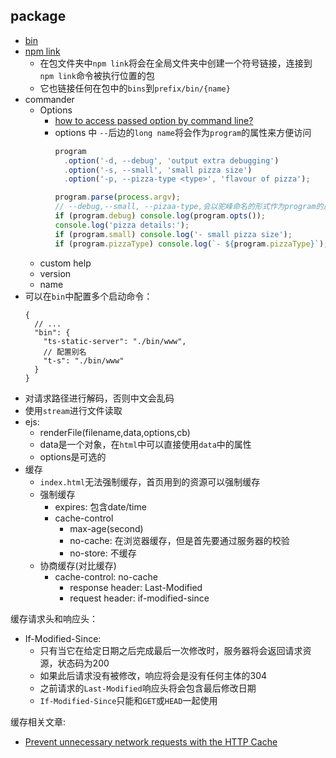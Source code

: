 ## package
* [bin](https://docs.npmjs.com/files/package.json#bin)
* [npm link](https://docs.npmjs.com/cli-commands/link.html)
  * 在包文件夹中`npm link`将会在全局文件夹中创建一个符号链接，连接到`npm link`命令被执行位置的包
  * 它也链接任何在包中的`bins`到`prefix/bin/{name}`
* commander
  * Options
    * [how to access passed option by command line?](https://github.com/tj/commander.js/#common-option-types-boolean-and-value)
    * options 中 `--`后边的`long name`将会作为`program`的属性来方便访问
        ```javascript
        program
          .option('-d, --debug', 'output extra debugging')
          .option('-s, --small', 'small pizza size')
          .option('-p, --pizza-type <type>', 'flavour of pizza');
        
        program.parse(process.argv);
        // --debug,--small, --pizaa-type,会以驼峰命名的形式作为program的属性
        if (program.debug) console.log(program.opts());
        console.log('pizza details:');
        if (program.small) console.log('- small pizza size');
        if (program.pizzaType) console.log(`- ${program.pizzaType}`);
        ```
  * custom help
  * version
  * name
* 可以在`bin`中配置多个启动命令：
    ```text
    {
      // ...
      "bin": {
        "ts-static-server": "./bin/www",
        // 配置别名
        "t-s": "./bin/www"
      }
    }
    ```
* 对请求路径进行解码，否则中文会乱码
* 使用`stream`进行文件读取
* ejs:
  * renderFile(filename,data,options,cb)
  * data是一个对象，在`html`中可以直接使用`data`中的属性
  * options是可选的
* 缓存
  * `index.html`无法强制缓存，首页用到的资源可以强制缓存
  * 强制缓存
    * expires: 包含date/time
    * cache-control
      * max-age(second)
      * no-cache: 在浏览器缓存，但是首先要通过服务器的校验
      * no-store: 不缓存
  * 协商缓存(对比缓存)
    * cache-control: no-cache
      * response header: Last-Modified
      * request header: if-modified-since
      
缓存请求头和响应头： 
* If-Modified-Since: 
  * 只有当它在给定日期之后完成最后一次修改时，服务器将会返回请求资源，状态码为200
  * 如果此后请求没有被修改，响应将会是没有任何主体的304
  * 之前请求的`Last-Modified`响应头将会包含最后修改日期
  * `If-Modified-Since`只能和`GET`或`HEAD`一起使用

缓存相关文章:
* [Prevent unnecessary network requests with the HTTP Cache](https://web.dev/http-cache/)
